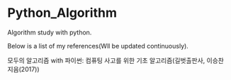 # Python_Algorithm

Algorithm study with python.

Below is a list of my references(Wll be updated continuously).

모두의 알고리즘 with 파이썬: 컴퓨팅 사고를 위한 기초 알고리즘(길벗출판사, 이승찬 지음(2017))
